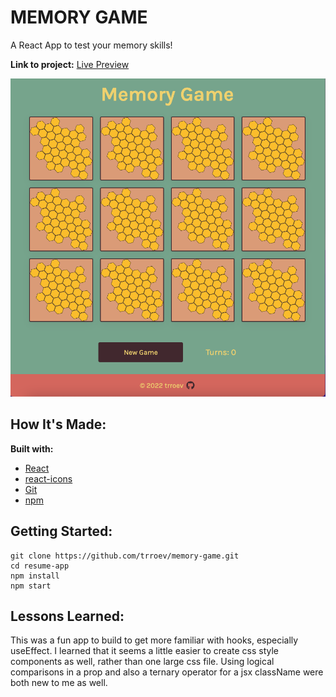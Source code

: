 # MEMORY GAME

A React App to test your memory skills!

**Link to project:** [Live Preview](https://trroev.github.io/memory-game/)

![page preview image](/public/images/memory-game-screenshot.png)

## How It's Made:

**Built with:**

- [React](https://reactjs.org/)
- [react-icons](https://react-icons.github.io/react-icons/)
- [Git](https://git-scm.com/)
- [npm](https://www.npmjs.com/)

## Getting Started:

```
git clone https://github.com/trroev/memory-game.git
cd resume-app
npm install
npm start
```

## Lessons Learned:

This was a fun app to build to get more familiar with hooks, especially useEffect. I learned that it seems a little easier to create css style components as well, rather than one large css file. Using logical comparisons in a prop and also a ternary operator for a jsx className were both new to me as well.

